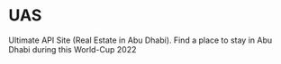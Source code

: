 # UAS
Ultimate API Site (Real Estate in Abu Dhabi). Find a place to stay in Abu Dhabi during this World-Cup 2022
